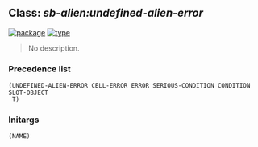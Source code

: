 ## Class: ***sb-alien:undefined-alien-error***
[![package](https://img.shields.io/badge/Package-SB--ALIEN-5f9ea0.svg?style=social&colorA=999999)](../) [![type](https://img.shields.io/badge/Type-Class-5f9ea0.svg?style=social&colorA=999999)](../#class) 

> No description.

### Precedence list
```
(UNDEFINED-ALIEN-ERROR CELL-ERROR ERROR SERIOUS-CONDITION CONDITION SLOT-OBJECT
 T)
```
### Initargs
```
(NAME)
```
